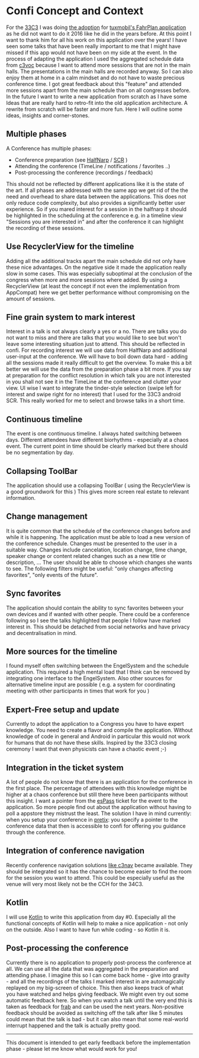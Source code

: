 # Confi Concept and Context

For the	[33C3](https://events.ccc.de/congress/2016/wiki/Main_Page) I was doing [the adoption](https://play.google.com/store/apps/details?id=org.ligi.fahrplan) for [tuxmobil's FahrPlan application](http://github.com/tuxmobil/campfahrplan) as he did not want to do it 2016 like he did in the years before.
At this point I want to thank him for all his work on this application over the years! I have seen some talks that have been really important to me that I might have missed if this app would not have been on my side at the event.
In the process of adapting the application I used the aggregated schedule data from [c3voc](https://c3voc.de) because I want to attend more sessions that are not in the main halls. The presentations in the main halls are recorded anyway. So I can also enjoy them at home in a calm mindset and do not have to waste precious conference time. I got great feedback about this "feature" and attended more sessions apart from the main schedule than on all congresses before.
In the future I want to write a new application from scratch as I have some Ideas that are really hard to retro-fit into the old application architecture. A rewrite from scratch will be faster and more fun. Here I will outline some ideas, insights and corner-stones.

## Multiple phases

A Conference has multiple phases:

 * Conference preparation (see [HalfNarp](http://halfnarp.events.ccc.de) / [SCR](https://github.com/ligi/SCR) )
 * Attending the conference (TimeLine / notifications / favorites ..)
 * Post-processing the conference (recordings / feedback)

This should not be reflected by different applications like it is the state of the art. If all phases are addressed with the same app we get rid of the the need and overhead to share data between the applications. This does not only reduce code complexity, but also provides a significantly better user experience. So if you mared interest for a session in the halfnarp it should be highlighted in the scheduling at the conference e.g. in a timeline view "Sessions you are interested in" and after the conference it can highlight the recording of these sessions.

## Use RecyclerView for the timeline

Adding all the additional tracks apart the main schedule did not only have these nice advantages. On the negative side it made the application really slow in some cases. This was especially suboptimal at the conclusion of the congress when more and more sessions where added. By using a RecyclerView (at least the concept if not even the implementation from AppCompat) here we get better performance without compromising on the amount of sessions.

## Fine grain system to mark interest

Interest in a talk is not always clearly a yes or a no. There are talks you do not want to miss and there are talks that you would like to see but won't leave some interesting situation just to attend. This should be reflected in confi.
For recording interest we will use data from HalfNarp and additional user-input at the conference. We will have to boil down data hard - adding all the sessions made it really difficult to get the overview. To make this a bit better we will use the data from the preparation phase a bit more. If you say at preparation for the conflict resolution in which talk you are not interested in you shall not see it in the TimeLine at the conference and clutter your view.
UI wise I want to integrate the tinder-style selection (swipe left for interest and swipe right for no interest) that I used for the 33C3 android SCR. This really worked for me to select and browse talks in a short time.

## Continuous timeline

The event is one continuous timeline. I always hated switching between days. Different attendees have different biorhythms - especially at a chaos event. The current point in time should be clearly marked but there should be no segmentation by day.

## Collapsing ToolBar

The application should use a collapsing ToolBar ( using the RecyclerView is a good groundwork for this )
This gives more screen real estate to relevant information.

## Change management

It is quite common that the schedule of the conference changes before and while it is happening. The application must be able to load a new version of the conference schedule. Changes must be presented to the user in a suitable way. Changes include cancelation, location change, time change, speaker change or content related changes such as a new title or description, ... The user should be able to choose which changes she wants to see. The following filters might be useful: "only changes affecting favorites", "only events of the future".

## Sync favorites

The application should contain the ability to sync favorites between your own devices and if wanted with other people. There could be a conference following so I see the talks highlighted that people I follow have marked interest in. This should be detached from social networks and have privacy and decentralisation in mind.

## More sources for the timeline

I found myself often switching between the EngelSystem and the schedule application. This required a high mental load that I think can be removed by integrating one interface to the EngelSystem. Also other sources for alternative timeline input are possible ( e.g. a system for coordinating meeting with other participants in times that work for you )

## Expert-Free setup and update

Currently to adopt the application to a Congress you have to have expert knowledge. You need to create a flavor and compile the application. Without knowledge of code in general and Android in particular this would not work for humans that do not have these skills. Inspired by the 33C3 closing ceremony I want that even physicists can have a chaotic event ;-)

## Integration in the ticket system

A lot of people do not know that there is an application for the conference in the first place. The percentage of attendees with this knowledge might be higher at a chaos conference but still there heve been participants without this insight. I want a pointer from the [esPass](http://espass.it) ticket for the event to the application. So more people find out about the application without having to poll a appstore they mistrust the least.
The solution I have in mind currently: when you setup your conference in [pretix](https://github.com/pretix): you specify a pointer to the conference data that then is accessible to confi for offering you guidance through the conference.

## Integration of conference navigation

Recently conference navigation solutions [like c3nav](https://github.com/c3nav) became available. They should be integrated so it has the chance to become easier to find the room for the session you want to attend. This could be especially useful as the venue will very most likely not be the CCH for the 34C3.

## Kotlin

I will use [Kotlin](https://kotlinlang.org) to write this application from day #0. Especially all the functional concepts of Kotlin will help to make a nice application - not only on the outside. Also I want to have fun while coding - so Kotlin it is.

## Post-processing the conference

Currently there is no application to properly post-process the conference at all. We can use all the data that was aggregated in the preparation and attending phase. I imagine this so I can come back home - give into gravity - and all the recordings of the talks I marked interest in are automagically replayed on my big-screen of choice. This then also keeps track of what you have watched and helps giving feedback. We might even try out some automatic feedback here. So when you watch a talk until the very end this is taken as feedback for [frab](http://frab.github.io/frab) and can be used the next years. Non-positive feedback should be avoided as switching off the talk after like 5 minutes could mean that the talk is bad - but it can also mean that some real-world interrupt happened and the talk is actually pretty good.

---

This document is intended to get early feedback before the implementation phase - please let me know what would work for you!
